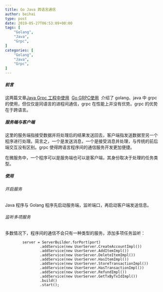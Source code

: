 ```yaml
---
title: Go Java 跨语言通信
author: beihai
type: post
date: 2019-05-27T06:53:09+00:00
tags: [
    "Golang",
    "Java",
    "Grpc",
]
categories: [
    "Golang",
    "Java",
    "Grpc",
]
---
```

##### 前言

这两篇文章[Java Grpc 工程中使用][1]  [Go GRPC使用][1]  介绍了 golang、java 中 grpc 的使用，但仅仅是同语言的进程间通信，grpc 在性能上并没有优势。grpc 的优势在于跨语言。

##### 服务端与客户端

这里的服务端指接受数据并将处理后的结果发送回去，客户端指发送数据至另一个程序进行处理。简言之，一个是发送消息，一个是接受消息并处理，与传统的前后端交互没有区别。grpc 使得跨语言程序间的通信服务开发更加便捷。
  
在微服务中，一个程序可以是服务端也可以是客户端，其身份取决于处理的任务类型。

##### 使用

###### 开启服务

Java 程序与 Golang 程序先启动服务端，监听端口，再启动客户端发送信息。

###### 监听多项服务

多数情况下，程序间的通信不会只有一种类型的服务，添加多项任务监听：

<pre class="pure-highlightjs"><code class="null">        server = ServerBuilder.forPort(port)
                .addService(new UserServer.CreateAccountImpl())
                .addService(new UserServer.AddItemImpl())
                .addService(new UserServer.DeleteItemImpl())
                .addService(new UserServer.HasItemImpl())
                .addService(new UserServer.StoreTransactionImpl())
                .addService(new UserServer.HasTransactionImpl())
                .addService(new UserServer.RefundImpl())
                .addService(new UserServer.GetTxByTxIdImpl())
                .build()
                .start();</code></pre>

&nbsp;

 [1]: https://www.wingsxdu.com/?p=1204